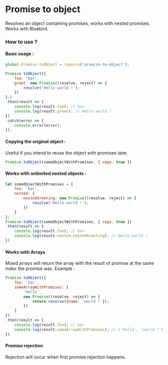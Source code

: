 # Promise to object
Resolves an object containing promises, works with nested promises.
Works with Bluebird.

### How to use ?


#### Basic usage :

```javascript
global.Promise.toObject = require('promise-to-object');

Promise.toObject({
    foo: 'bar',
    greet: new Promise((resolve, reject) => {
        resolve('Hello world !');
    })
};)
.then(result => {
    console.log(result.foo); // bar
    console.log(result.greet); // Hello world !
})
.catch(error => {
    console.error(error);
});

```

#### Copying the original object :
Useful if you intend to reuse the object with promises later.

```javascript
Promise.toObject(someObjectWithPromises, { copy: true })
```

#### Works with unlimited nested objects :

```javascript
let someObjectWithPromises = {
    foo: 'bar',
    nested: {
        nestedGreeting: new Promise((resolve, reject) => {
            resolve('Hello world !');
        })
    }
};
Promise.toObject(someObjectWithPromises, { copy: true })
.then(result => {
    console.log(result.foo); // bar
    console.log(result.nested.nestedGreeting); // Hello world !
})
```

#### Works with Arrays
Mixed arrays will return the array with the result of promise at the same index
the promise was.
Example :
```javascript
Promise.toObject({
    foo: 'bar',
    someArrayWithPromises: [
        'hello',
        new Promise((resolve, reject) => {
            return resolve({name: 'world !'});
        })
    ]
})
.then(result => {
    console.log(result.foo); // bar
    console.log(result.someArrayWithPromises); // ['hello', 'world !']
})
```

#### Promise rejection
Rejection will occur when first promise rejection happens.

